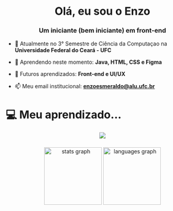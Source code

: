 <h1 align="center">Olá, eu sou o Enzo</h1>
<h3 align="center">Um iniciante (bem iniciante) em front-end</h3>

- 🔭 Atualmente no 3° Semestre de Ciência da Computaçao na **Universidade Federal do Ceará - UFC**

- 🌱 Aprendendo neste momento: **Java, HTML, CSS e Figma**

- 👯 Futuros aprendizados: **Front-end e UI/UX**

- 📫 Meu email institucional: **enzoesmeraldo@alu.ufc.br**

# 💻 Meu aprendizado...

<p align="center">
  <a href="https://skillicons.dev">
    <img src="https://skillicons.dev/icons?i=python,c,html,css,vscode,replit,illustrator" />
  </a>
</p>



###

<div align="center">
  <img src="https://github-readme-stats.vercel.app/api?hide_title=false&hide_rank=false&show_icons=true&include_all_commits=true&count_private=true&disable_animations=false&theme=dracula&locale=en&hide_border=false&username=ensinho" height="150" alt="stats graph"  />
  <img src="https://github-readme-stats.vercel.app/api/top-langs?locale=en&hide_title=false&layout=compact&card_width=320&langs_count=5&theme=dracula&hide_border=false&username=ensinho" height="150" alt="languages graph"  />
</div>

###
